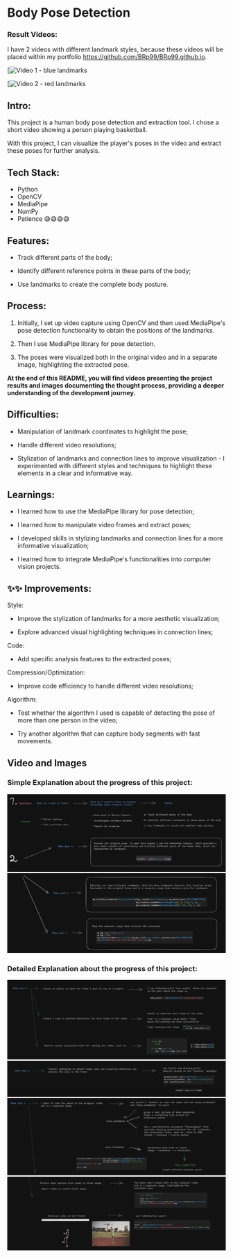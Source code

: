 # Body Pose Detection

### Result Videos:
I have 2 videos with different landmark styles, because these videos will be placed within my portfolio https://github.com/BRp99/BRp99.github.io.

[![Video 1 - blue landmarks](./videos/bask1.gif)


[![Video 2 - red landmarks](./videos/bask2.gif)

## Intro:

This project is a human body pose detection and extraction tool. I chose a short video showing a person playing basketball.

With this project, I can visualize the player's poses in the video and extract these poses for further analysis.

## Tech Stack:

- Python
- OpenCV
- MediaPipe
- NumPy
- Patience 😅😅😅😅

## Features:

- Track different parts of the body;
  
- Identify different reference points in these parts of the body;
  
- Use landmarks to create the complete body posture.


## Process:

1. Initially, I set up video capture using OpenCV and then used MediaPipe's pose detection functionality to obtain the positions of the landmarks.
   
2. Then I use MediaPipe library for pose detection.

3. The poses were visualized both in the original video and in a separate image, highlighting the extracted pose.

**At the end of this README, you will find videos presenting the project results and images documenting the thought process, providing a deeper understanding of the development journey.**

## Difficulties:

- Manipulation of landmark coordinates to highlight the pose;
  
- Handle different video resolutions;
  
- Stylization of landmarks and connection lines to improve visualization - I experimented with different styles and techniques to highlight these elements in a clear and informative way.

## Learnings:

- I learned how to use the MediaPipe library for pose detection;
  
- I learned how to manipulate video frames and extract poses;
  
- I developed skills in stylizing landmarks and connection lines for a more informative visualization;
  
- I learned how to integrate MediaPipe's functionalities into computer vision projects.

## ✨✨ Improvements:

Style:

- Improve the stylization of landmarks for a more aesthetic visualization;

- Explore advanced visual highlighting techniques in connection lines;

Code:

- Add specific analysis features to the extracted poses;

Compression/Optimization:

- Improve code efficiency to handle different video resolutions;

Algorithm:

- Test whether the algorithm I used is capable of detecting the pose of more than one person in the video;

- Try another algorithm that can capture body segments with fast movements.


## Video and Images

### **Simple Explanation** about the progress of this project:

![Image 1](./images/one.png)
![Image 2](./images/updated_two.png)


### **Detailed Explanation** about the progress of this project: 

![Image 3](./images/goal_a.png)
![Image 4](./images/goal_b.png)
![Image 5](./images/goal_c1.png)
![Image 6](./images/goal_c2.png)





